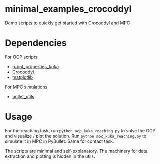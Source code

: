# minimal_examples_crocoddyl
Demo scripts to quickly get started with Crocoddyl and MPC


# Dependencies
For OCP scripts
- [robot_properties_kuka](https://github.com/machines-in-motion/robot_properties_kuka)
- [Crocoddyl](https://github.com/loco-3d/crocoddyl) 
- [matplotlib](https://matplotlib.org/)

For MPC simulations 
- [bullet_utils](https://github.com/machines-in-motion/bullet_utils) 


# Usage
For the reaching task, run `python ocp_kuka_reaching.py` to solve the OCP and visualize / plot the solution. Run `python mpc_kuka_reaching.py` to simulate it in MPC in PyBullet. Same for contact task.

The scripts are minimal and self-explanatory. The machinery for data extraction and plotting is hidden in the utils. 
